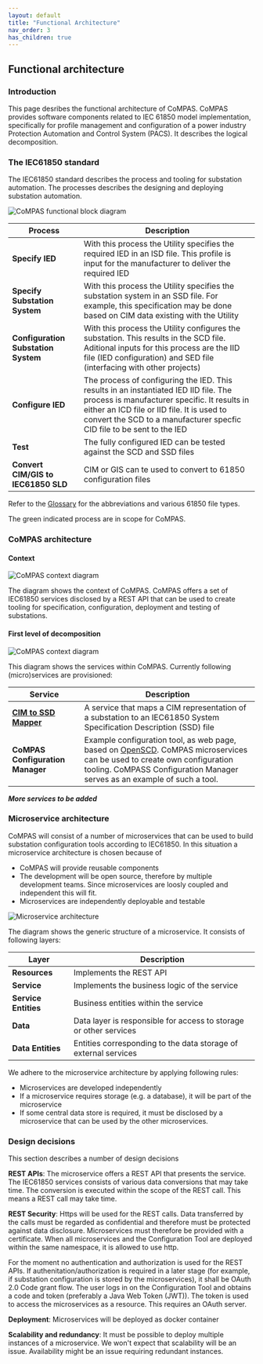 ```yaml
---
layout: default
title: "Functional Architecture"
nav_order: 3
has_children: true
---
```


## Functional architecture

### Introduction
This page desribes the functional architecture of CoMPAS. CoMPAS provides software components related to IEC 61850 model implementation, specifically for profile management and configuration of a power industry Protection Automation and Control System (PACS). It describes the logical decomposition.

### The IEC61850 standard
The IEC61850 standard describes the process and tooling for substation automation. The processes describes the designing and deploying substation automation.

![CoMPAS functional block diagram](./functional-diagrams/61850flow.png)

| Process | Description |
| --- | --- |
| **Specify IED** | With this process the Utility specifies the required IED in an ISD file. This profile is input for the manufacturer to deliver the required IED |
| **Specify Substation System** | With this process the Utility specifies the substation system in an SSD file. For example, this specification may be done based on CIM data existing with the Utility |
| **Configuration Substation System** | With this process the Utility configures the substation. This results in the SCD file. Aditional inputs for this process are the IID file (IED configuration) and SED file (interfacing with other projects) |
| **Configure IED** | The process of configuring the IED. This results in an instantiated IED IID file. The process is manufacturer specific. It results in either an ICD file or IID file. It is used to convert the SCD to a manufacturer specfic CID file to be sent to the IED |
| **Test** | The fully configured IED can be tested against the SCD and SSD files |
| **Convert CIM/GIS to IEC61850 SLD** | CIM or GIS can te used to convert to 61850 configuration files |

Refer to the [Glossary](GLOSSARY.md) for the abbreviations and various 61850 file types.

The green indicated process are in scope for CoMPAS.

### CoMPAS architecture
#### Context
![CoMPAS context diagram](./functional-diagrams/context.png)

The diagram shows the context of CoMPAS. CoMPAS offers a set of IEC61850 services disclosed by a REST API that can be used to create tooling for specification, configuration, deployment and testing of substations.

#### First level of decomposition
![CoMPAS context diagram](./functional-diagrams/1stLevelDecomposition.png)

This diagram shows the services within CoMPAS. Currently following (micro)services are provisioned:

| Service | Description |
| --- | --- |
| [**CIM to SSD Mapper**](CIM_61850_MAPPING.md) |  A service that maps a CIM representation of a substation to an IEC61850 System Specification Description (SSD) file |
| **CoMPAS Configuration Manager** | Example configuration tool, as web page, based on [OpenSCD](https://github.com/openscd/open-scd). CoMPAS microservices can be used to create own configuration tooling. CoMPASS Configuration Manager serves as an example of such a tool. |

_**More services to be added**_


### Microservice architecture
CoMPAS will consist of a number of microservices that can be used to build substation configuration tools according to IEC61850. In this situation a microservice architecture is chosen because of
* CoMPAS will provide reusable components
* The development will be open source, therefore by multiple development teams. Since microservices are loosly coupled and independent this will fit.
* Microservices are independently deployable and testable

![Microservice architecture](./functional-diagrams/microservice.png)

The diagram shows the generic structure of a microservice. It consists of following layers:

| Layer | Description |
| --- | --- |
| **Resources** |  Implements the REST API |
| **Service** | Implements the business logic of the service |
| **Service Entities** |  Business entities within the service |
| **Data** | Data layer is responsible for access to storage or other services |
| **Data Entities** | Entities corresponding to the data storage of external services |

We adhere to the microservice architecture by applying following rules:
* Microservices are developed independently
* If a microservice requires storage (e.g. a database), it will be part of the microservice
* If some central data store is required, it must be disclosed by a microservice that can be used by the other microservices.

### Design decisions
This section describes a number of design decisions

**REST APIs**:
The microservice offers a REST API that presents the service. The IEC61850 services consists of various data conversions that may take time. The conversion is executed within the scope of the REST call. This means a REST call may take time.

**REST Security**:
Https will be used for the REST calls. Data transferred by the calls must be regarded as confidential and therefore must be protected against data disclosure. Microservices must therefore be provided with a certificate. When all microservices and the Configuration Tool are deployed within the same namespace, it is allowed to use http.

For the moment no authentication and authorization is used for the REST APIs. If authenitation/authorization is required in a later stage (for example, if substation configuration is stored by the microservices), it shall be OAuth 2.0 Code grant flow. 
The user logs in on the Configuration Tool and obtains a code and token (preferably a Java Web Token (JWT)). The token is used to access the microservices as a resource.
This requires an OAuth server.

**Deployment**:
Microservices will be deployed as docker container

**Scalability and redundancy**: 
It must be possible to deploy multiple instances of a microservice. We won't expect that scalability will be an issue. Availability might be an issue requiring redundant instances.




